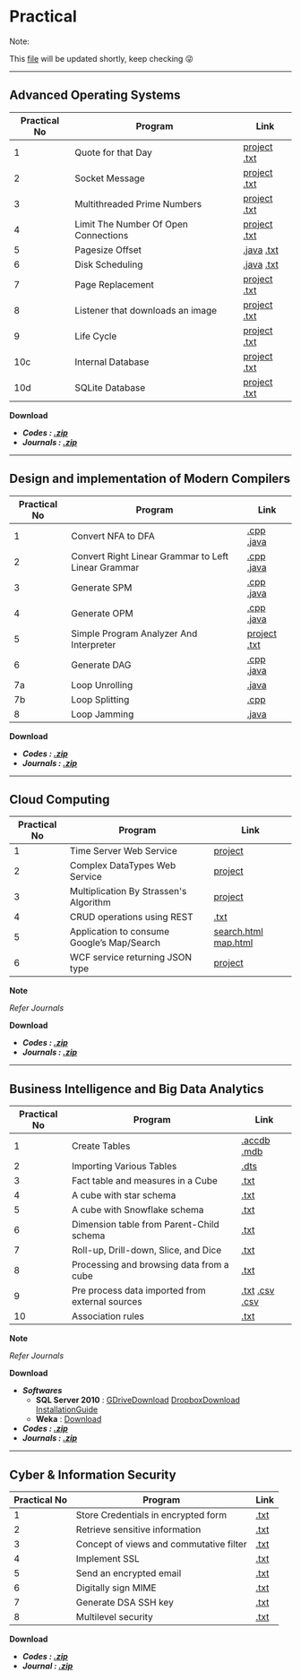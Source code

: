 # Practical
Note:

This [file](https://github.com/bhupendpatil/Practice/blob/master/Practical.md) will be updated shortly, keep checking :stuck_out_tongue_winking_eye:
 
___
## Advanced Operating Systems
Practical No | Program | Link
-- | -- | --
1 | Quote for that Day | [project](https://github.com/bhupendpatil/Practice/tree/master/Java/ServerProgramQuoteDay) [.txt](https://github.com/bhupendpatil/Practice/blob/RAW/TXT/AOS/1.txt)
2 | Socket Message | [project](https://github.com/bhupendpatil/Practice/tree/master/Java/SocketMessage) [.txt](https://github.com/bhupendpatil/Practice/blob/RAW/TXT/AOS/2.txt)
3 | Multithreaded Prime Numbers | [project](https://github.com/bhupendpatil/Practice/tree/master/Java/MultithreadedPrimeNumbers) [.txt](https://github.com/bhupendpatil/Practice/blob/RAW/TXT/AOS/3.txt)
4 | Limit The Number Of Open Connections | [project](https://github.com/bhupendpatil/Practice/tree/master/Java/LimitTheNumberOfOpenConnections) [.txt](https://github.com/bhupendpatil/Practice/blob/RAW/TXT/AOS/4.txt)
5 | Pagesize Offset | [.java](https://github.com/bhupendpatil/Practice/blob/master/Java/PagesizeOffset.java) [.txt](https://github.com/bhupendpatil/Practice/blob/RAW/TXT/AOS/5.txt)
6 | Disk Scheduling | [.java](https://github.com/bhupendpatil/Practice/blob/master/Java/DiskScheduling.java) [.txt](https://github.com/bhupendpatil/Practice/blob/RAW/TXT/AOS/6.txt)
7 | Page Replacement | [project](https://github.com/bhupendpatil/Practice/tree/master/Java/PageReplacement) [.txt](https://github.com/bhupendpatil/Practice/blob/RAW/TXT/AOS/7.txt)
8 | Listener that downloads an image | [project](https://github.com/bhupendpatil/Practice/tree/master/Android/ImgDown) [.txt](https://github.com/bhupendpatil/Practice/blob/RAW/TXT/AOS/8.txt)
9 | Life Cycle | [project](https://github.com/bhupendpatil/Practice/tree/master/Android/LifeCycle) [.txt](https://github.com/bhupendpatil/Practice/blob/RAW/TXT/AOS/9.txt)
10c | Internal Database | [project](https://github.com/bhupendpatil/Practice/tree/master/Android/InternalDB) [.txt](https://github.com/bhupendpatil/Practice/blob/RAW/TXT/AOS/10c.txt)
10d | SQLite Database | [project](https://github.com/bhupendpatil/Practice/tree/master/Android/SQLiteDB) [.txt](https://github.com/bhupendpatil/Practice/blob/RAW/TXT/AOS/10d.txt)

**Download**
* **_Codes : [.zip](https://raw.githubusercontent.com/bhupendpatil/Practice/RAW/AOS.zip)_**
* **_Journals : [.zip](https://raw.githubusercontent.com/bhupendpatil/Practice/RAW/AOSJournals.zip)_**

___
## Design and implementation of Modern Compilers
Practical No | Program | Link
-- | -- | --
1 | Convert NFA to DFA | [.cpp](https://github.com/bhupendpatil/Practice/blob/master/C%2B%2B/NDtoD2.cpp) [.java](https://github.com/bhupendpatil/Practice/blob/master/Java/NDtoD2.java)
2 | Convert Right Linear Grammar to Left Linear Grammar | [.cpp](https://github.com/bhupendpatil/Practice/blob/master/C%2B%2B/R2L.cpp) [.java](https://github.com/bhupendpatil/Practice/blob/master/Java/R2L.java)
3 | Generate SPM | [.cpp](https://github.com/bhupendpatil/Practice/blob/master/C%2B%2B/SPM.cpp) [.java](https://github.com/bhupendpatil/Practice/blob/master/Java/SPM.java)
4 | Generate OPM | [.cpp](https://github.com/bhupendpatil/Practice/blob/master/C%2B%2B/opm.cpp) [.java](https://github.com/bhupendpatil/Practice/blob/master/Java/opm.java)
5 | Simple Program Analyzer And Interpreter | [project](https://github.com/bhupendpatil/Practice/tree/master/Java/SimpleProgramAnalyzerAndInterpreter) [.txt](https://github.com/bhupendpatil/Practice/blob/RAW/TXT/Compiler/5.txt)
6 | Generate DAG | [.cpp](https://github.com/bhupendpatil/Practice/blob/master/C%2B%2B/DAG.cpp) [.java](https://github.com/bhupendpatil/Practice/blob/master/Java/DAG.java)
7a | Loop Unrolling | [.java](https://github.com/bhupendpatil/Practice/blob/master/Java/LoopUnrolling.java)
7b | Loop Splitting | [.cpp](https://github.com/bhupendpatil/Practice/blob/master/C%2B%2B/LoopSplitting.cpp)
8 | Loop Jamming | [.java](https://github.com/bhupendpatil/Practice/blob/master/Java/LoopJamming.java)

**Download**
* **_Codes : [.zip](https://raw.githubusercontent.com/bhupendpatil/Practice/RAW/Compiler.zip)_**
* **_Journals : [.zip](https://raw.githubusercontent.com/bhupendpatil/Practice/RAW/CompilerJournal.zip)_**

___
## Cloud Computing
Practical No | Program | Link
-- | -- | --
1 | Time Server Web Service | [project](https://github.com/bhupendpatil/Practice/tree/master/Java/TimeServerWebService)
2 | Complex DataTypes Web Service | [project](https://github.com/bhupendpatil/Practice/tree/master/Java/ComplexDataTypesWebService)
3 | Multiplication By Strassen's Algorithm | [project](https://github.com/bhupendpatil/Practice/tree/master/Java/MultiByStrassensAlgo)
4 | CRUD operations using REST | [.txt](https://github.com/bhupendpatil/Practice/tree/master/Java/WsCrud.txt)
5 | Application to consume Google’s Map/Search | [search.html](https://github.com/bhupendpatil/Practice/blob/master/WEB/HTML/GoogleSearch.html) [map.html](https://github.com/bhupendpatil/Practice/blob/master/WEB/HTML/GoogleMap.html)
6 | WCF service returning JSON type | [project](https://github.com/bhupendpatil/Practice/tree/master/WEB/aspx/WCFServiceReturningJSON)

**Note**

_Refer Journals_

**Download**
* **_Codes : [.zip](https://raw.githubusercontent.com/bhupendpatil/Practice/RAW/Cloud.zip)_**
* **_Journals : [.zip](https://raw.githubusercontent.com/bhupendpatil/Practice/RAW/CloudJournal.zip)_**

___
## Business Intelligence and Big Data Analytics
Practical No | Program | Link
-- | -- | --
1 | Create Tables | [.accdb](https://raw.githubusercontent.com/bhupendpatil/Practice/master/Database/Access/SalesDatabase.accdb) [.mdb](https://raw.githubusercontent.com/bhupendpatil/Practice/master/Database/Access/SalesDatabase.mdb)
2 | Importing Various Tables | [.dts](https://raw.githubusercontent.com/bhupendpatil/Practice/master/Database/importingVariousTables.dts)
3 | Fact table and measures in a Cube | [.txt](https://github.com/bhupendpatil/Practice/blob/master/Database/FactTableandMeasuresInACube.txt)
4 | A cube with star schema | [.txt](https://github.com/bhupendpatil/Practice/blob/master/Database/StarSchema.txt)
5 | A cube with Snowflake schema | [.txt](https://github.com/bhupendpatil/Practice/blob/master/Database/SnowflakeSchema.txt)
6 | Dimension table from Parent-Child schema | [.txt](https://github.com/bhupendpatil/Practice/blob/master/Database/ParentChildSchema.txt)
7 | Roll-up, Drill-down, Slice, and Dice | [.txt](https://github.com/bhupendpatil/Practice/blob/master/Database/Operation.txt)
8 | Processing and browsing data from a cube | [.txt](https://github.com/bhupendpatil/Practice/blob/master/Database/ProcessingB.txt)
9 | Pre process data imported from external sources | [.txt](https://github.com/bhupendpatil/Practice/blob/master/Database/PreProcessData.txt) [.csv](https://github.com/bhupendpatil/Practice/blob/master/Database/Excel/wekaEssential.csv) [.csv](https://raw.githubusercontent.com/bhupendpatil/Practice/master/Database/Excel/wekaEssential.csv)
10 | Association rules | [.txt](https://github.com/bhupendpatil/Practice/blob/master/Database/Association.txt)

**Note**

_Refer Journals_

**Download**
* **_Softwares_**
  * **SQL Server 2010** : [GDriveDownload](https://drive.google.com/open?id=1QRrSlz14Irk0OXpz9EXkN2l10am6q7AL) [DropboxDownload](https://www.dropbox.com/s/e7c7tb5l6otescg/SQLServer2000.zip?dl=0) [InstallationGuide](https://github.com/bhupendpatil/Fun/blob/master/SQLServer2000Installation/README.md)
  * **Weka** : [Download](https://www.cs.waikato.ac.nz/ml/weka/downloading.html)
* **_Codes : [.zip](https://raw.githubusercontent.com/bhupendpatil/Practice/RAW/BI.zip)_**
* **_Journals : [.zip](https://raw.githubusercontent.com/bhupendpatil/Practice/RAW/BIJournals.zip)_**

___
## Cyber & Information Security
Practical No | Program | Link
-- | -- | --
1 | Store Credentials in encrypted form | [.txt](https://github.com/bhupendpatil/Practice/blob/RAW/TXT/Cyber/Username&PasswordEncrypted.txt)
2 | Retrieve sensitive information | [.txt](https://github.com/bhupendpatil/Practice/blob/RAW/TXT/Cyber/RetriveSensitiveInfo.txt)
3 | Concept of views and commutative filter | [.txt](https://github.com/bhupendpatil/Practice/blob/RAW/TXT/Cyber/ConceptOfView&CommutativeFilter.txt)
4 | Implement SSL | [.txt](https://github.com/bhupendpatil/Practice/blob/RAW/TXT/Cyber/ImplementSSL.txt)
5 | Send an encrypted email | [.txt](https://github.com/bhupendpatil/Practice/blob/RAW/TXT/Cyber/EncryptedMail.txt)
6 | Digitally sign MIME | [.txt](https://github.com/bhupendpatil/Practice/blob/RAW/TXT/Cyber/MIME.txt)
7 | Generate DSA SSH key | [.txt](https://github.com/bhupendpatil/Practice/blob/RAW/TXT/Cyber/DSASSH.txt)
8 | Multilevel security | [.txt](https://github.com/bhupendpatil/Practice/blob/RAW/TXT/Cyber/MultilevelSecurity.txt)

**Download**
* **_Codes : [.zip](https://raw.githubusercontent.com/bhupendpatil/Practice/RAW/Cyber.zip)_**
* **_Journal : [.zip](https://raw.githubusercontent.com/bhupendpatil/Practice/RAW/CyberJournal.zip)_**